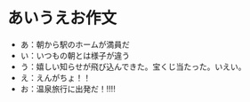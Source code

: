 # あいうえお作文
- あ：朝から駅のホームが満員だ
- い：いつもの朝とは様子が違う
- う：嬉しい知らせが飛び込んできた。宝くじ当たった。いえい。
- え：えんがちょ！！
- お：温泉旅行に出発だ！!!!! 
